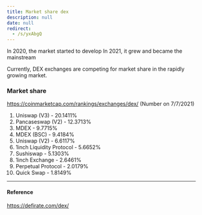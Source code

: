```yaml
---
title: Market share dex
description: null
date: null
redirect:
  - /s/yxAbgQ
---
```


In 2020, the market started to develop In 2021, it grew and became the mainstream

Currently, DEX exchanges are competing for market share in the rapidly growing market.

### Market share

https://coinmarketcap.com/rankings/exchanges/dex/ (Number on 7/7/2021)

1. Uniswap (V3) - 20.1411%
2. Pancaseswap (V2) - 12.3713%
3. MDEX - 9.7715%
4. MDEX (BSC) - 9.4184%
5. Uniswap (V2) - 6.6117%
6. 1inch Liquidity Protocol - 5.6652%
7. Sushiswap - 5.1303%
8. 1inch Exchange - 2.6461%
9. Perpetual Protocol - 2.0179%
10. Quick Swap - 1.8149%

---

#### Reference

https://defirate.com/dex/
